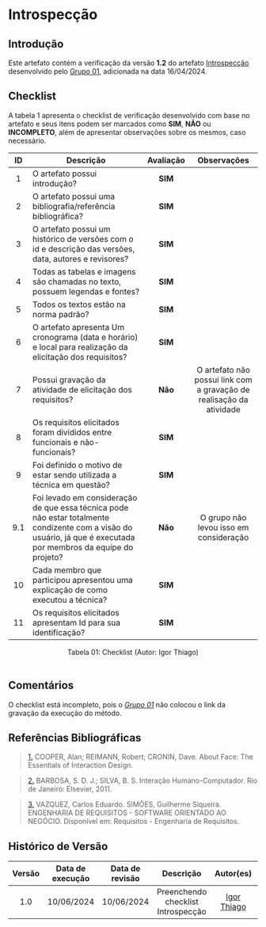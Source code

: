 # Introspecção

## Introdução

Este artefato contém a verificação da versão **1.2** do artefato [Introspecção](https://requisitos-de-software.github.io/2024.1-DiarioOficialdaUniao/elicitacao/tecnicas/introspeccao/) desenvolvido pelo [Grupo 01](https://requisitos-de-software.github.io/2024.1-DiarioOficialdaUniao/), adicionada na data 16/04/2024.

## Checklist

A tabela 1 apresenta o checklist de verificação desenvolvido com base no artefato e seus itens podem ser marcados como **SIM**, **NÃO** ou **INCOMPLETO**, além de apresentar observações sobre os mesmos, caso necessário.

| ID | Descrição | Avaliação | Observações |
|:---:|------------------------------------------------------------------------------------------------------|:--------:|:-------------------------:|
| 1 | O artefato possui introdução? | **SIM** | |
| 2 | O artefato possui uma bibliografia/referência bibliográfica? | **SIM**| |
| 3 | O artefato possui um histórico de versões com o id e descrição das versões, data, autores e revisores? |**SIM** | |
| 4 | Todas as tabelas e imagens são chamadas no texto, possuem legendas e fontes? |**SIM** | |
| 5 | Todos os textos estão na norma padrão? | **SIM**| |
| 6 | O artefato apresenta Um cronograma (data e horário) e local para realização da elicitação dos requisitos? |**SIM** | |
| 7 | Possui gravação da atividade de elicitação dos requisitos? |**Não** | O artefato não possui link com a gravação de realisação da atividade|
| 8 | Os requisitos elicitados foram divididos entre funcionais e não-funcionais? |**SIM** | |
| 9 | Foi definido o motivo de estar sendo utilizada a técnica em questão? |**SIM** | |
| 9.1 | Foi levado em consideração de que essa técnica pode não estar totalmente condizente com a visão do usuário, já que é executada por membros da equipe do projeto? |**Não** | O grupo não levou isso em consideração |
| 10 | Cada membro que participou apresentou uma explicação de como executou a técnica? | **SIM**   | |
| 11 | Os requisitos elicitados apresentam Id para sua identificação? |**SIM** | |

<div align="center">
<figcaption align="center">Tabela 01: Checklist (Autor: Igor Thiago)</figcaption>
</div>
<br/>


## Comentários

O checklist está incompleto, pois o [*Grupo 01*](https://requisitos-de-software.github.io/2024.1-DiarioOficialdaUniao/) não colocou o link da gravação da execução do método.

## Referências Bibliográficas

> <a id="FTF1Ref" href="#FTF1">1.</a> COOPER, Alan; REIMANN, Robert; CRONIN, Dave. About Face: The Essentials of Interaction Design.

> <a id="FTF2Ref" href="#FTF2">2.</a> BARBOSA, S. D. J.; SILVA, B. S. Interação Humano-Computador. Rio de Janeiro: Elsevier, 2011.

> <a id="FTF2Ref" href="#FTF3">3.</a> VAZQUEZ, Carlos Eduardo. SIMÕES, Guilherme Siqueira. ENGENHARIA DE REQUISITOS - SOFTWARE ORIENTADO AO NEGÓCIO. Disponível em: Requisitos - Engenharia de Requisitos.


## Histórico de Versão

| Versão | Data de execução | Data de revisão |  Descrição                          | Autor(es)                                           | Revisor(es)                                           |
| :----: | :--------------: | :-------------: | :---------------------------------: | :-------------------------------------------------: | :---------------------------------------------------: |
| 1.0    | 10/06/2024       | 10/06/2024      | Preenchendo checklist Introspecção  |  [Igor Thiago](https://github.com/alladin51) | [Rodrigo Gontijo](https://github.com/rodrigogontijoo) |
